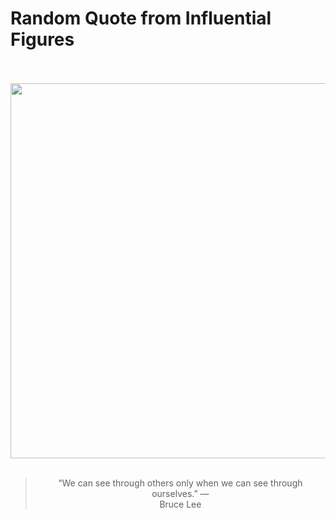 # Random Quote from Influential Figures

<div align="center">
  <br>
  <br>
  <a href="https://en.wikipedia.org/wiki/Bruce_Lee" title="Bruce Lee - Wikipedia"><img src="https://upload.wikimedia.org/wikipedia/commons/0/02/Bruce-Lee-as-Kato-1967-retouched.jpg" width="600px"></a>
  <br>
  <br>
  <blockquote>&ldquo;We can see through others only when we can see through ourselves.&rdquo; &mdash; <footer>Bruce Lee</footer></blockquote>
</div>
  
